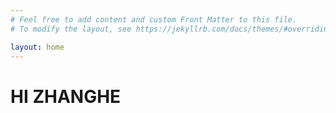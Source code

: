 ```yaml
---
# Feel free to add content and custom Front Matter to this file.
# To modify the layout, see https://jekyllrb.com/docs/themes/#overriding-theme-defaults

layout: home
---
```

# HI ZHANGHE

<!-- ![My helpful screenshot]({{ site.baseurl }}/assets/wxmp.png) -->